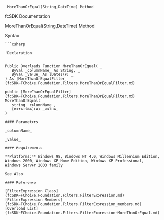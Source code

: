 ﻿     MoreThanOrEqual(String,DateTime) Method                                                   

fcSDK Documentation

MoreThanOrEqual(String,DateTime) Method

Syntax

```vbnet
```csharp

'Declaration
 

Public Overloads Function MoreThanOrEqual( _
   ByVal _columnName_ As String, _
   ByVal _value_ As [Date](#) _
) As [MoreThanOrEqualFilter](fcSDK~FChoice.Foundation.Filters.MoreThanOrEqualFilter.md)

public [MoreThanOrEqualFilter](fcSDK~FChoice.Foundation.Filters.MoreThanOrEqualFilter.md) MoreThanOrEqual( 
   string _columnName_,
   [DateTime](#) _value_
)

#### Parameters

_columnName_

_value_

#### Requirements

**Platforms:** Windows 98, Windows NT 4.0, Windows Millennium Edition, Windows 2000, Windows XP Home Edition, Windows XP Professional, Windows Server 2003 family

See Also

#### Reference

[FilterExpression Class](fcSDK~FChoice.Foundation.Filters.FilterExpression.md)  
[FilterExpression Members](fcSDK~FChoice.Foundation.Filters.FilterExpression_members.md)  
[Overload List](fcSDK~FChoice.Foundation.Filters.FilterExpression~MoreThanOrEqual.md)